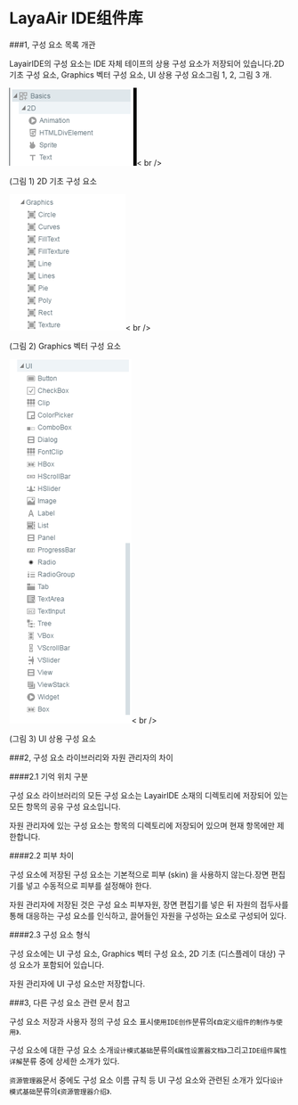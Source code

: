 # LayaAir IDE组件库

###1, 구성 요소 목록 개관

LayairIDE의 구성 요소는 IDE 자체 테이프의 상용 구성 요소가 저장되어 있습니다.2D 기초 구성 요소, Graphics 벡터 구성 요소, UI 상용 구성 요소그림 1, 2, 그림 3 개.

![图1](img/1.png)< br />

(그림 1) 2D 기초 구성 요소

![图2](img/2.png)< br />

(그림 2) Graphics 벡터 구성 요소

![图3](img/3.png)< br />

(그림 3) UI 상용 구성 요소



###2, 구성 요소 라이브러리와 자원 관리자의 차이

####2.1 기억 위치 구분

구성 요소 라이브러리의 모든 구성 요소는 LayairIDE 소재의 디렉토리에 저장되어 있는 모든 항목의 공유 구성 요소입니다.

자원 관리자에 있는 구성 요소는 항목의 디렉토리에 저장되어 있으며 현재 항목에만 제한합니다.

####2.2 피부 차이

구성 요소에 저장된 구성 요소는 기본적으로 피부 (skin) 을 사용하지 않는다.장면 편집기를 넣고 수동적으로 피부를 설정해야 한다.

자원 관리자에 저장된 것은 구성 요소 피부자원, 장면 편집기를 넣은 뒤 자원의 접두사를 통해 대응하는 구성 요소를 인식하고, 끌어들인 자원을 구성하는 요소로 구성되어 있다.

####2.3 구성 요소 형식

구성 요소에는 UI 구성 요소, Graphics 벡터 구성 요소, 2D 기초 (디스플레이 대상) 구성 요소가 포함되어 있습니다.

자원 관리자에 UI 구성 요소만 저장합니다.



###3, 다른 구성 요소 관련 문서 참고

구성 요소 저장과 사용자 정의 구성 요소 표시`使用IDE创作`분류의`《自定义组件的制作与使用》`.



구성 요소에 대한 구성 요소 소개`设计模式基础`분류의`《属性设置器文档》`그리고`IDE组件属性详解`분류 중에 상세한 소개가 있다.



`资源管理器`문서 중에도 구성 요소 이름 규칙 등 UI 구성 요소와 관련된 소개가 있다`设计模式基础`분류의`《资源管理器介绍》`.



